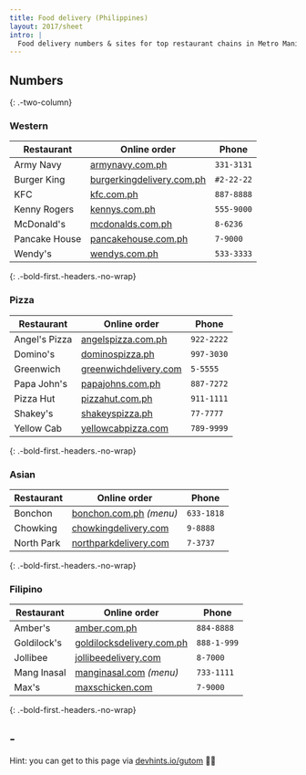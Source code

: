 ```yaml
---
title: Food delivery (Philippines)
layout: 2017/sheet
intro: |
  Food delivery numbers & sites for top restaurant chains in Metro Manila. For numbers outside Metro Manila, check their websites.
---
```


## Numbers
{: .-two-column}

### Western

| Restaurant    | Online order                                                        | Phone                                                                                                       |
| ---           | ---                                                                 | ---                                                                                                         |
| Army Navy     | [armynavy.com.ph](http://www.armynavy.com.ph/)                      | `331-3131`                                                                                                  |
| Burger King   | [burgerkingdelivery.com.ph](https://www.burgerkingdelivery.com.ph/) | <abbr class='hint-mark hint--bottom' data-hint='Yes, you need to dial the # sign'><i></i></abbr> `#2-22-22` |
| KFC           | [kfc.com.ph](https://www.kfc.com.ph)                                | `887-8888`                                                                                                  |
| Kenny Rogers  | [kennys.com.ph](http://kennys.com.ph/)                              | `555-9000`                                                                                                  |
| McDonald's    | [mcdonalds.com.ph](http://www.mcdonalds.com.ph/mcdelivery)          | `8-6236`                                                                                                    |
| Pancake House | [pancakehouse.com.ph](https://www.pancakehouse.com.ph/)             | `7-9000`                                                                                                    |
| Wendy's       | [wendys.com.ph](https://wendys.com.ph/delivery/)                    | `533-3333`                                                                                                  |
{: .-bold-first.-headers.-no-wrap}

### Pizza

| Restaurant    | Online order                                              | Phone      |
| ---           | ---                                                       | ---        |
| Angel's Pizza | [angelspizza.com.ph](http://angelspizza.com.ph/)          | `922-2222` |
| Domino's      | [dominospizza.ph](https://www.dominospizza.ph/)           | `997-3030` |
| Greenwich     | [greenwichdelivery.com](http://greenwichdelivery.com/)    | `5-5555`   |
| Papa John's   | [papajohns.com.ph](http://papajohns.com.ph/)              | `887-7272` |
| Pizza Hut     | [pizzahut.com.ph](https://order.pizzahut.com.ph)          | `911-1111` |
| Shakey's      | [shakeyspizza.ph](http://order.shakeyspizza.ph/)          | `77-7777`  |
| Yellow Cab    | [yellowcabpizza.com](http://delivery.yellowcabpizza.com/) | `789-9999` |
{: .-bold-first.-headers.-no-wrap}

### Asian

| Restaurant    | Online order                                                        | Phone       |
| ---           | ---                                                                 | ---         |
| Bonchon       | [bonchon.com.ph](http://bonchon.com.ph/food/main-menu/) _(menu)_    | `633-1818`  |
| Chowking      | [chowkingdelivery.com](http://www.chowkingdelivery.com)             | `9-8888`    |
| North Park    | [northparkdelivery.com](http://northparkdelivery.com/)              | `7-3737`    |
{: .-bold-first.-headers.-no-wrap}

### Filipino

| Restaurant    | Online order                                                        | Phone       |
| ---           | ---                                                                 | ---         |
| Amber's       | [amber.com.ph](http://onlineordering.amber.com.ph/)                 | `884-8888`  |
| Goldilock's   | [goldilocksdelivery.com.ph](http://www.goldilocksdelivery.com.ph/)  | `888-1-999` |
| Jollibee      | [jollibeedelivery.com](http://jollibeedelivery.com)                 | `8-7000`    |
| Mang Inasal   | [manginasal.com](http://www.manginasal.com/menu/) _(menu)_          | `733-1111`  |
| Max's         | [maxschicken.com](http://delivery.maxschicken.com/)                 | `7-9000`    |
{: .-bold-first.-headers.-no-wrap}

## -

Hint: you can get to this page via [devhints.io/gutom](https://devhints.io/gutom) 🍅🍟
